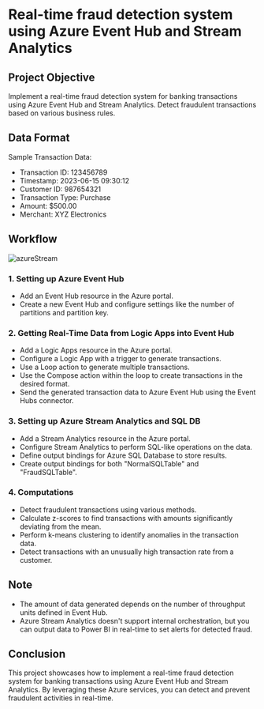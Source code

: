 # Real-time fraud detection system using Azure Event Hub and Stream Analytics

## Project Objective
Implement a real-time fraud detection system for banking transactions using Azure Event Hub and Stream Analytics. Detect fraudulent transactions based on various business rules.

## Data Format
Sample Transaction Data:
- Transaction ID: 123456789
- Timestamp: 2023-06-15 09:30:12
- Customer ID: 987654321
- Transaction Type: Purchase
- Amount: $500.00
- Merchant: XYZ Electronics

## Workflow

![azureStream](https://github.com/shivam3310/Azure_Stream_Analytics/assets/54907699/031bf50b-e684-4832-ab1e-8736a6ed64f0)


### 1. Setting up Azure Event Hub
- Add an Event Hub resource in the Azure portal.
- Create a new Event Hub and configure settings like the number of partitions and partition key.

### 2. Getting Real-Time Data from Logic Apps into Event Hub
- Add a Logic Apps resource in the Azure portal.
- Configure a Logic App with a trigger to generate transactions.
- Use a Loop action to generate multiple transactions.
- Use the Compose action within the loop to create transactions in the desired format.
- Send the generated transaction data to Azure Event Hub using the Event Hubs connector.

### 3. Setting up Azure Stream Analytics and SQL DB
- Add a Stream Analytics resource in the Azure portal.
- Configure Stream Analytics to perform SQL-like operations on the data.
- Define output bindings for Azure SQL Database to store results.
- Create output bindings for both "NormalSQLTable" and "FraudSQLTable".

### 4. Computations
- Detect fraudulent transactions using various methods.
- Calculate z-scores to find transactions with amounts significantly deviating from the mean.
- Perform k-means clustering to identify anomalies in the transaction data.
- Detect transactions with an unusually high transaction rate from a customer.

## Note
- The amount of data generated depends on the number of throughput units defined in Event Hub.
- Azure Stream Analytics doesn't support internal orchestration, but you can output data to Power BI in real-time to set alerts for detected fraud.

## Conclusion
This project showcases how to implement a real-time fraud detection system for banking transactions using Azure Event Hub and Stream Analytics. By leveraging these Azure services, you can detect and prevent fraudulent activities in real-time.
